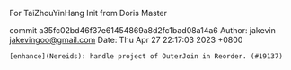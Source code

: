 <!--
Licensed to the Apache Software Foundation (ASF) under one
or more contributor license agreements.  See the NOTICE file
distributed with this work for additional information
regarding copyright ownership.  The ASF licenses this file
to you under the Apache License, Version 2.0 (the
"License"); you may not use this file except in compliance
with the License.  You may obtain a copy of the License at

  http://www.apache.org/licenses/LICENSE-2.0

Unless required by applicable law or agreed to in writing,
software distributed under the License is distributed on an
"AS IS" BASIS, WITHOUT WARRANTIES OR CONDITIONS OF ANY
KIND, either express or implied.  See the License for the
specific language governing permissions and limitations
under the License.
-->

For TaiZhouYinHang
Init from Doris Master

commit a35fc02bd46f37e61454869a8d2fc1bad08a14a6
Author: jakevin <jakevingoo@gmail.com>
Date:   Thu Apr 27 22:17:03 2023 +0800

    [enhance](Nereids): handle project of OuterJoin in Reorder. (#19137)
